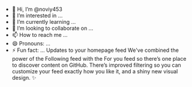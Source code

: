 - 👋 Hi, I’m @noviy453
- 👀 I’m interested in ...
- 🌱 I’m currently learning ...
- 💞️ I’m looking to collaborate on ...
- 📫 How to reach me ...
- 😄 Pronouns: ...
- ⚡ Fun fact: ...
Updates to your homepage feed
We've combined the power of the Following feed with the For you feed so there’s one place to discover content on GitHub. There’s improved filtering so you can customize your feed exactly how you like it, and a shiny new visual design. ✨
<!---
noviy453/noviy453 is a ✨ special ✨ repository because its `README.md` (this file) appears on your GitHub profile.
You can click the Preview link to take a look at your changes.
--->
